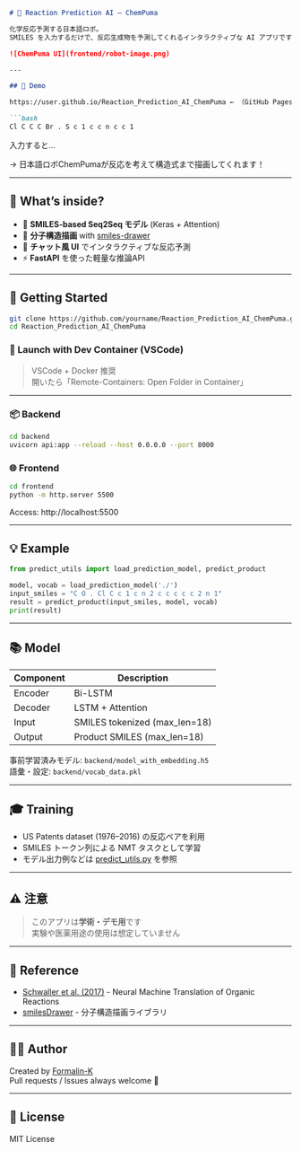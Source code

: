 ```markdown
# 🧪 Reaction Prediction AI — ChemPuma

化学反応予測する日本語ロボ。  
SMILES を入力するだけで、反応生成物を予測してくれるインタラクティブな AI アプリです。

![ChemPuma UI](frontend/robot-image.png)

---

## 🚀 Demo

https://user.github.io/Reaction_Prediction_AI_ChemPuma ← （GitHub Pages等にホストしたらここ）

```bash
Cl C C C Br . S c 1 c c n c c 1
```

入力すると...

→ 日本語ロボChemPumaが反応を考えて構造式まで描画してくれます！

---

## 🧠 What’s inside?

- 🧪 **SMILES-based Seq2Seq モデル** (Keras + Attention)
- 🧬 **分子構造描画** with [smiles-drawer](https://github.com/reymond-group/smilesDrawer)
- 💬 **チャット風 UI** でインタラクティブな反応予測
- ⚡ **FastAPI** を使った軽量な推論API

---

## 🔧 Getting Started

```bash
git clone https://github.com/yourname/Reaction_Prediction_AI_ChemPuma.git
cd Reaction_Prediction_AI_ChemPuma
```

### 🚢 Launch with Dev Container (VSCode)

> VSCode + Docker 推奨  
開いたら「Remote-Containers: Open Folder in Container」

---

### 📦 Backend

```bash
cd backend
uvicorn api:app --reload --host 0.0.0.0 --port 8000
```

### 🌐 Frontend

```bash
cd frontend
python -m http.server 5500
```

Access: http://localhost:5500

---

## 💡 Example

```python
from predict_utils import load_prediction_model, predict_product

model, vocab = load_prediction_model('./')
input_smiles = "C O . Cl C c 1 c n 2 c c c c c 2 n 1"
result = predict_product(input_smiles, model, vocab)
print(result)
```

---

## 📚 Model

| Component   | Description                    |
|-------------|--------------------------------|
| Encoder     | Bi-LSTM                        |
| Decoder     | LSTM + Attention               |
| Input       | SMILES tokenized (max_len=18)  |
| Output      | Product SMILES (max_len=18)    |

事前学習済みモデル: `backend/model_with_embedding.h5`  
語彙・設定: `backend/vocab_data.pkl`

---

## 🎓 Training

- US Patents dataset (1976–2016) の反応ペアを利用
- SMILES トークン列による NMT タスクとして学習
- モデル出力例などは [predict_utils.py](backend/predict_utils.py) を参照

---

## ⚠️ 注意

> このアプリは**学術・デモ用**です  
> 実験や医薬用途の使用は想定していません

---

## 📖 Reference

- [Schwaller et al. (2017)](https://arxiv.org/abs/1711.04810) - Neural Machine Translation of Organic Reactions
- [smilesDrawer](https://github.com/reymond-group/smilesDrawer) - 分子構造描画ライブラリ

---

## 🧑‍💻 Author

Created by [Formalin-K](https://github.com/Formalin-K)  
Pull requests / Issues always welcome 🚀

---

## 🪪 License

MIT License

```
